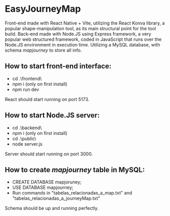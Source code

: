 <b><h1>EasyJourneyMap</h1></b>

Front-end made with React Native + Vite, utilizing the React Konva library, a popular shape-manipulation tool, as its main structural point for the tool build. Back-end made with Node.JS using Express framework, a very popular web structured framework, coded in JavaScript that runs over the Node.JS environment in execution time. Utilizing a MySQL database, with schema <i>mapjourney</i> to store all info.

<b><h2>How to start front-end interface:</h2></b>

- cd .\frontend\
- npm i (only on first install)
- npm run dev

React should start running on port 5173.

<b><h2>How to start Node.JS server:</h2></b>

- cd .\backend\
- npm i (only on first install)
- cd .\public\
- node server.js

Server should start running on port 3000.

<b><h2>How to create <i>mapjourney</i> table in MySQL:</h2></b>

- CREATE DATABASE mapjoruney;
- USE DATABASE mapjourney;
- Run commands in "tabelas_relacionadas_a_map.txt" and "tabelas_relacionadas_a_journeyMap.txt"

Schema should be up and running perfectly.
